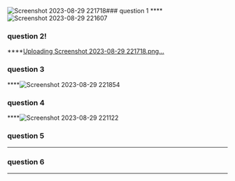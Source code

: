 ![Screenshot 2023-08-29 221718](https://github.com/zoni2004/PF-FALL-23/assets/142867557/6ef38935-2057-4a80-9b8c-28e370c0f242)### question 1
****![Screenshot 2023-08-29 221607](https://github.com/zoni2004/PF-FALL-23/assets/142867557/4fdeb451-8eb6-4633-a661-22bec34c446e)

### question 2!
****[Uploading Screenshot 2023-08-29 221718.png…]()

### question 3
****![Screenshot 2023-08-29 221854](https://github.com/zoni2004/PF-FALL-23/assets/142867557/3d601587-750d-4781-b6c7-487bfc26f9f0)

### question 4
****![Screenshot 2023-08-29 221122](https://github.com/zoni2004/PF-FALL-23/assets/142867557/9f85b7eb-850a-4864-b984-ee5bc2fb5f56)

### question 5
****

### question 6
****
